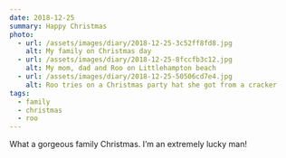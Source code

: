 ```yaml
---
date: 2018-12-25
summary: Happy Christmas
photo:
  - url: /assets/images/diary/2018-12-25-3c52ff8fd8.jpg
    alt: My family on Christmas day
  - url: /assets/images/diary/2018-12-25-8fccfb3c12.jpg
    alt: My mom, dad and Roo on Littlehampton beach
  - url: /assets/images/diary/2018-12-25-50506cd7e4.jpg
    alt: Roo tries on a Christmas party hat she got from a cracker
tags:
  - family
  - christmas
  - roo
---
```

What a gorgeous family Christmas. I’m an extremely lucky man!